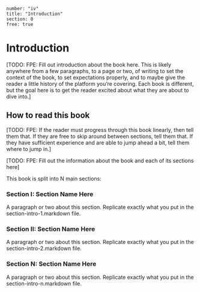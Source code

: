 ```metadata
number: "iv"
title: "Introduction"
section: 0
free: true
```

# Introduction

[TODO: FPE: Fill out introduction about the book here. This is likely anywhere from a few paragraphs, to a page or two, of writing to set the context of the book, to set expectations properly, and to maybe give the reader a little history of the platform you’re covering. Each book is different, but the goal here is to get the reader excited about what they are about to dive into.]

## How to read this book

[TODO: FPE: If the reader must progress through this book linearly, then tell them that. If they are free to skip around between sections, tell them that. If they have sufficient experience and are able to jump ahead a bit, tell them where to jump in.]

[TODO: FPE: Fill out the information about the book and each of its sections here]

This book is split into N main sections:

### Section I: Section Name Here

A paragraph or two about this section. Replicate exactly what you put in the section-intro-1.markdown file.

### Section II: Section Name Here

A paragraph or two about this section. Replicate exactly what you put in the section-intro-2.markdown file.

### Section N: Section Name Here

A paragraph or two about this section. Replicate exactly what you put in the section-intro-n.markdown file.
